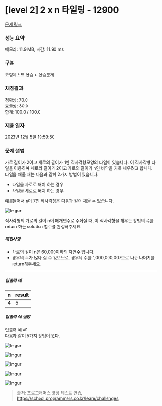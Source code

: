 # [level 2] 2 x n 타일링 - 12900 

[문제 링크](https://school.programmers.co.kr/learn/courses/30/lessons/12900) 

### 성능 요약

메모리: 11.9 MB, 시간: 11.90 ms

### 구분

코딩테스트 연습 > 연습문제

### 채점결과

정확성: 70.0<br/>효율성: 30.0<br/>합계: 100.0 / 100.0

### 제출 일자

2023년 12월 5일 19:59:50

### 문제 설명

<p>가로 길이가 2이고 세로의 길이가 1인 직사각형모양의 타일이 있습니다. 이 직사각형 타일을 이용하여 세로의 길이가 2이고 가로의 길이가 n인 바닥을 가득 채우려고 합니다. 타일을 채울 때는 다음과 같이 2가지 방법이 있습니다.</p>

<ul>
<li>타일을 가로로 배치 하는 경우</li>
<li>타일을 세로로 배치 하는 경우</li>
</ul>

<p>예를들어서 n이 7인 직사각형은 다음과 같이 채울 수 있습니다.</p>

<p><img src="https://i.imgur.com/29ANX0f.png" title="" alt="Imgur"></p>

<p>직사각형의 가로의 길이 n이 매개변수로 주어질 때, 이 직사각형을 채우는 방법의 수를 return 하는 solution 함수를 완성해주세요.</p>

<h5>제한사항</h5>

<ul>
<li>가로의 길이 n은 60,000이하의 자연수 입니다.</li>
<li>경우의 수가 많아 질 수 있으므로, 경우의 수를 1,000,000,007으로 나눈 나머지를 return해주세요.</li>
</ul>

<hr>

<h5>입출력 예</h5>
<table class="table">
        <thead><tr>
<th>n</th>
<th>result</th>
</tr>
</thead>
        <tbody><tr>
<td>4</td>
<td>5</td>
</tr>
</tbody>
      </table>
<h5>입출력 예 설명</h5>

<p>입출력 예 #1<br>
다음과 같이 5가지 방법이 있다.</p>

<p><img src="https://i.imgur.com/keiKrD3.png" title="" alt="Imgur"></p>

<p><img src="https://i.imgur.com/O9GdTE0.png" title="" alt="Imgur"></p>

<p><img src="https://i.imgur.com/IZBmc6M.png" title="" alt="Imgur"></p>

<p><img src="https://i.imgur.com/29LWVzK.png" title="" alt="Imgur"></p>

<p><img src="https://i.imgur.com/z64JbNf.png" title="" alt="Imgur"></p>


> 출처: 프로그래머스 코딩 테스트 연습, https://school.programmers.co.kr/learn/challenges